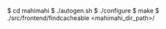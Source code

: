$ cd mahimahi
$ ./autogen.sh
$ ./configure
$ make
$ ./src/frontend/findcacheable <mahimahi_dir_path>/
